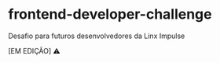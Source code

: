 # frontend-developer-challenge
Desafio para futuros desenvolvedores da Linx Impulse

[EM EDIÇÃO] :warning:
